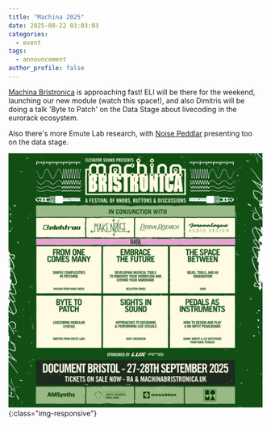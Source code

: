 ```yaml
---
title: "Machina 2025"
date: 2025-08-22 03:03:03
categories:
  - event
tags:
  - announcement
author_profile: false
---
```


[Machina Bristronica](https://machinabristronica.uk) is approaching fast!  ELI will be there for the weekend, launching our new module (watch this space!), and also Dimitris will be doing a talk 'Byte to Patch' on the Data Stage about livecoding in the eurorack ecosystem.

Also there's more Emute Lab research, with [Noise Peddlar](https://www.noisepeddler.com/) presenting too on the data stage.


![Data Stage Lineup](/assets/images/Machina-03B-Live_2000px-Square.webp){:class="img-responsive"}




